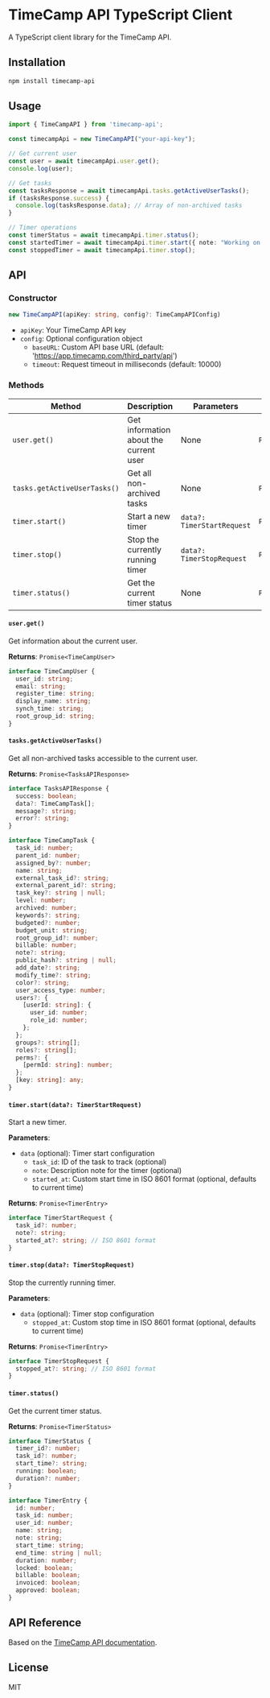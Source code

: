# TimeCamp API TypeScript Client

A TypeScript client library for the TimeCamp API.

## Installation

```bash
npm install timecamp-api
```

## Usage

```typescript
import { TimeCampAPI } from 'timecamp-api';

const timecampApi = new TimeCampAPI("your-api-key");

// Get current user
const user = await timecampApi.user.get();
console.log(user);

// Get tasks
const tasksResponse = await timecampApi.tasks.getActiveUserTasks();
if (tasksResponse.success) {
  console.log(tasksResponse.data); // Array of non-archived tasks
}

// Timer operations
const timerStatus = await timecampApi.timer.status();
const startedTimer = await timecampApi.timer.start({ note: "Working on project" });
const stoppedTimer = await timecampApi.timer.stop();
```

## API

### Constructor

```typescript
new TimeCampAPI(apiKey: string, config?: TimeCampAPIConfig)
```

- `apiKey`: Your TimeCamp API key
- `config`: Optional configuration object
  - `baseURL`: Custom API base URL (default: 'https://app.timecamp.com/third_party/api')
  - `timeout`: Request timeout in milliseconds (default: 10000)

### Methods

| Method | Description | Parameters | Returns |
|--------|-------------|------------|---------|
| `user.get()` | Get information about the current user | None | `Promise<TimeCampUser>` |
| `tasks.getActiveUserTasks()` | Get all non-archived tasks | None | `Promise<TasksAPIResponse>` |
| `timer.start()` | Start a new timer | `data?: TimerStartRequest` | `Promise<any>` |
| `timer.stop()` | Stop the currently running timer | `data?: TimerStopRequest` | `Promise<any>` |
| `timer.status()` | Get the current timer status | None | `Promise<any>` |

#### `user.get()`

Get information about the current user.

**Returns**: `Promise<TimeCampUser>`

```typescript
interface TimeCampUser {
  user_id: string;
  email: string;
  register_time: string;
  display_name: string;
  synch_time: string;
  root_group_id: string;
}
```

#### `tasks.getActiveUserTasks()`

Get all non-archived tasks accessible to the current user.

**Returns**: `Promise<TasksAPIResponse>`

```typescript
interface TasksAPIResponse {
  success: boolean;
  data?: TimeCampTask[];
  message?: string;
  error?: string;
}

interface TimeCampTask {
  task_id: number;
  parent_id: number;
  assigned_by?: number;
  name: string;
  external_task_id?: string;
  external_parent_id?: string;
  task_key?: string | null;
  level: number;
  archived: number;
  keywords?: string;
  budgeted?: number;
  budget_unit: string;
  root_group_id?: number;
  billable: number;
  note?: string;
  public_hash?: string | null;
  add_date?: string;
  modify_time?: string;
  color?: string;
  user_access_type: number;
  users?: {
    [userId: string]: {
      user_id: number;
      role_id: number;
    };
  };
  groups?: string[];
  roles?: string[];
  perms?: {
    [permId: string]: number;
  };
  [key: string]: any;
}
```

#### `timer.start(data?: TimerStartRequest)`

Start a new timer.

**Parameters**:
- `data` (optional): Timer start configuration
  - `task_id`: ID of the task to track (optional)
  - `note`: Description note for the timer (optional)
  - `started_at`: Custom start time in ISO 8601 format (optional, defaults to current time)

**Returns**: `Promise<TimerEntry>`

```typescript
interface TimerStartRequest {
  task_id?: number;
  note?: string;
  started_at?: string; // ISO 8601 format
}
```

#### `timer.stop(data?: TimerStopRequest)`

Stop the currently running timer.

**Parameters**:
- `data` (optional): Timer stop configuration
  - `stopped_at`: Custom stop time in ISO 8601 format (optional, defaults to current time)

**Returns**: `Promise<TimerEntry>`

```typescript
interface TimerStopRequest {
  stopped_at?: string; // ISO 8601 format
}
```

#### `timer.status()`

Get the current timer status.

**Returns**: `Promise<TimerStatus>`

```typescript
interface TimerStatus {
  timer_id?: number;
  task_id?: number;
  start_time?: string;
  running: boolean;
  duration?: number;
}

interface TimerEntry {
  id: number;
  task_id: number;
  user_id: number;
  name: string;
  note: string;
  start_time: string;
  end_time: string | null;
  duration: number;
  locked: boolean;
  billable: boolean;
  invoiced: boolean;
  approved: boolean;
}
```

## API Reference

Based on the [TimeCamp API documentation](https://developer.timecamp.com/).

## License

MIT